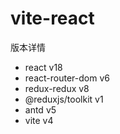 # vite-react

版本详情
- react v18
- react-router-dom v6
- redux-redux v8
- @reduxjs/toolkit v1
- antd v5
- vite  v4

